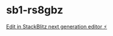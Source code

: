 # sb1-rs8gbz

[Edit in StackBlitz next generation editor ⚡️](https://stackblitz.com/~/github.com/enchantrezz/sb1-rs8gbz)